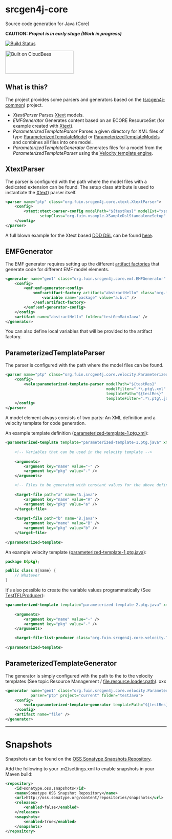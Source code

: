 srcgen4j-core
=============

Source code generation for Java (Core)

__CAUTION: *Project is in early stage (Work in progress)*__

[![Build Status](https://fuin-org.ci.cloudbees.com/job/srcgen4j-core/badge/icon)](https://fuin-org.ci.cloudbees.com/job/srcgen4j-core/)

<a href="https://fuin-org.ci.cloudbees.com/job/srcgen4j-core"><img src="http://www.fuin.org/images/Button-Built-on-CB-1.png" width="213" height="72" border="0" alt="Built on CloudBees"/></a>

What is this?
-------------

The project provides some parsers and generators based on the ([srcgen4j-common](https://github.com/fuinorg/srcgen4j-common/)) project. 

* *XtextParser* Parses [Xtext](https://eclipse.org/Xtext/) models.
* *EMFGenerator* Generates content based on an ECORE ResourceSet (for example created with [Xtext](https://eclipse.org/Xtext/)). 
* *ParameterizedTemplateParser* Parses a given directory for XML files of type [ParameterizedTemplateModel](https://github.com/fuinorg/srcgen4j-core/blob/master/src/main/java/org/fuin/srcgen4j/core/velocity/ParameterizedTemplateModel.java) or [ParameterizedTemplateModels](https://github.com/fuinorg/srcgen4j-core/blob/master/src/main/java/org/fuin/srcgen4j/core/velocity/ParameterizedTemplateModels.java) and combines all files into one model.
* *ParameterizedTemplateGenerator* Generates files for a model from the *ParameterizedTemplateParser* using the [Velocity template engine](http://velocity.apache.org/).

XtextParser
-----------
The parser is configured with the path where the model files with a dedicated extension can be found. 
The setup class attribute is used to instantiate the [Xtext](https://eclipse.org/Xtext/)) parser itself.
```xml
<parser name="ptp" class="org.fuin.srcgen4j.core.xtext.XtextParser">
    <config>
        <xtext:xtext-parser-config modelPath="${testRes}" modelExt="xsdsl"
               setupClass="org.fuin.xsample.XSampleDslStandaloneSetup" />
    </config>
</parser>
```

A full blown example for the Xtext based [DDD DSL](https://github.com/fuinorg/org.fuin.dsl.ddd/) can be found [here](https://github.com/fuinorg/org.fuin.dsl.ddd/tree/master/ddd-dsl-test). 


EMFGenerator
------------
The EMF generator requires setting up the different [artifact factories](https://github.com/fuinorg/srcgen4j-commons/blob/master/src/main/java/org/fuin/srcgen4j/commons/ArtifactFactory.java) that generate code for different EMF model elements.
```xml
<generator name="gen1" class="org.fuin.srcgen4j.core.emf.EMFGenerator" parser="ptp" project="current">
    <config>
        <emf:emf-generator-config>
            <emf:artifact-factory artifact="abstractHello" class="org.fuin.srcgen4j.core.emf.AbstractHelloTstGen">
                <variable name="package" value="a.b.c" />
            </emf:artifact-factory>
        </emf:emf-generator-config>
    </config>
    <artifact name="abstractHello" folder="testGenMainJava" />
</generator>
```
You can also define local variables that will be provided to the artifact factory. 

ParameterizedTemplateParser
---------------------------
The parser is configured with the path where the model files can be found.  
```xml
<parser name="ptp" class="org.fuin.srcgen4j.core.velocity.ParameterizedTemplateParser">
    <config>
        <velo:parameterized-template-parser modelPath="${testRes}" 
                                            modelFilter=".*\.ptg\.xml"
                                            templatePath="${testRes}" 
                                            templateFilter=".*\.ptg\.java" />
    </config>
</parser>
```
A model element always consists of two parts: An XML definition and a velocity template for code generation.

An example template definition ([parameterized-template-1.ptg.xml](https://github.com/fuinorg/srcgen4j-core/blob/master/src/test/resources/parameterized-template-1.ptg.xml)):
```xml
<parameterized-template template="parameterized-template-1.ptg.java" xmlns="http://www.fuin.org/srcgen4j/core/velocity">
    
    <!-- Variables that can be used in the velocity template -->
    
    <arguments>
        <argument key="name" value="-" />
        <argument key="pkg" value="-" />
    </arguments>

    <!-- Files to be generated with constant values for the above defined variables -->
        
    <target-file path="a" name="A.java">
        <argument key="name" value="A" />
        <argument key="pkg" value="a" />
    </target-file>
    
    <target-file path="b" name="B.java">
        <argument key="name" value="B" />
        <argument key="pkg" value="b" />
    </target-file>
    
</parameterized-template>
```

An example velocity template ([parameterized-template-1.ptg.java](https://github.com/fuinorg/srcgen4j-core/blob/master/src/test/resources/parameterized-template-1.ptg.java)):
```java
package ${pkg};

public class ${name} {
    // Whatever
}
```

It's also possible to create the variable values programmatically (See [TestTFLProducer](https://github.com/fuinorg/srcgen4j-core/blob/master/src/test/java/org/fuin/srcgen4j/core/velocity/TestTFLProducer.java)):
```xml
<parameterized-template template="parameterized-template-2.ptg.java" xmlns="http://www.fuin.org/srcgen4j/core/velocity">
    
    <arguments>
        <argument key="name" value="-" />
        <argument key="pkg" value="-" />
    </arguments>

    <target-file-list-producer class="org.fuin.srcgen4j.core.velocity.TestTFLProducer" />
    
</parameterized-template>
```

ParameterizedTemplateGenerator
------------------------------
The generator is simply configured with the path to the to the velocity templates (See topic Resource Management / [file.resource.loader.path](http://velocity.apache.org/engine/2.0/configuration.html)).
xxx
```xml
<generator name="gen1" class="org.fuin.srcgen4j.core.velocity.ParameterizedTemplateGenerator" 
           parser="ptp" project="current" folder="testJava">
    <config>
        <velo:parameterized-template-generator templatePath="${testRes}" />
    </config>
    <artifact name="file" />
</generator>
```

- - - - - - - - -

Snapshots
=========

Snapshots can be found on the [OSS Sonatype Snapshots Repository](http://oss.sonatype.org/content/repositories/snapshots/org/fuin "Snapshot Repository"). 

Add the following to your .m2/settings.xml to enable snapshots in your Maven build:

```xml
<repository>
    <id>sonatype.oss.snapshots</id>
    <name>Sonatype OSS Snapshot Repository</name>
    <url>http://oss.sonatype.org/content/repositories/snapshots</url>
    <releases>
        <enabled>false</enabled>
    </releases>
    <snapshots>
        <enabled>true</enabled>
    </snapshots>
</repository>
```
